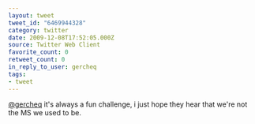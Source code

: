 ```yaml
---
layout: tweet
tweet_id: "6469944328"
category: twitter
date: 2009-12-08T17:52:05.000Z
source: Twitter Web Client
favorite_count: 0
retweet_count: 0
in_reply_to_user: gercheq
tags:
- tweet
---
```


[@gercheq](https://twitter.com/@gercheq) it's always a fun challenge, i just hope they hear that we're not the MS we used to be.
